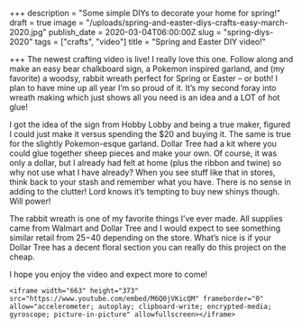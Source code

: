 +++
description = "Some simple DIYs to decorate your home for spring!"
draft = true
image = "/uploads/spring-and-easter-diys-crafts-easy-march-2020.jpg"
publish_date = 2020-03-04T06:00:00Z
slug = "spring-diys-2020"
tags = ["crafts", "video"]
title = "Spring and Easter DIY video!"

+++
The newest crafting video is live! I really love this one. Follow along and make an easy bear chalkboard sign, a Pokemon inspired garland, and (my favorite) a woodsy, rabbit wreath perfect for Spring or Easter – or both! I plan to have mine up all year I’m so proud of it. It’s my second foray into wreath making which just shows all you need is an idea and a LOT of hot glue!

I got the idea of the sign from Hobby Lobby and being a true maker, figured I could just make it versus spending the $20 and buying it. The same is true for the slightly Pokemon-esque garland. Dollar Tree had a kit where you could glue together sheep pieces and make your own. Of course, it was only a dollar, but I already had felt at home (plus the ribbon and twine) so why not use what I have already? When you see stuff like that in stores, think back to your stash and remember what you have. There is no sense in adding to the clutter! Lord knows it’s tempting to buy new shinys though. Will power!

The rabbit wreath is one of my favorite things I’ve ever made. All supplies came from Walmart and Dollar Tree and I would expect to see something similar retail from $25-$40 depending on the store. What’s nice is if your Dollar Tree has a decent floral section you can really do this project on the cheap.

I hope you enjoy the video and expect more to come!

    <iframe width="663" height="373" src="https://www.youtube.com/embed/M6Q0jVKicQM" frameborder="0" allow="accelerometer; autoplay; clipboard-write; encrypted-media; gyroscope; picture-in-picture" allowfullscreen></iframe>
